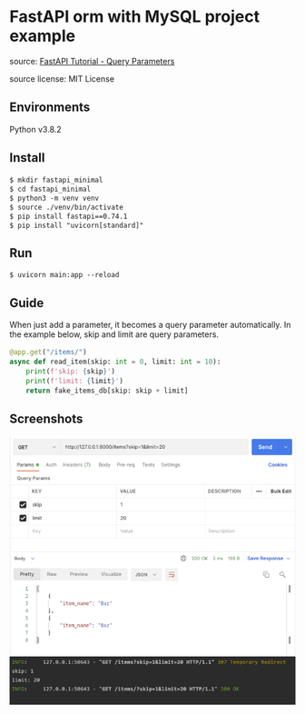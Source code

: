 # FastAPI orm with MySQL project example

source: [FastAPI Tutorial - Query Parameters](https://fastapi.tiangolo.com/tutorial/query-params/)

source license: MIT License

## Environments
Python v3.8.2

## Install
```shell
$ mkdir fastapi_minimal
$ cd fastapi_minimal
$ python3 -m venv venv
$ source ./venv/bin/activate
$ pip install fastapi==0.74.1
$ pip install "uvicorn[standard]"
```

## Run
```shell
$ uvicorn main:app --reload
```

## Guide
When just add a parameter, it becomes a query parameter automatically.
In the example below, skip and limit are query parameters.
```python
@app.get("/items/")
async def read_item(skip: int = 0, limit: int = 10):
    print(f'skip: {skip}')
    print(f'limit: {limit}')
    return fake_items_db[skip: skip + limit]
```

## Screenshots
![GET /items?skip=1&limit=20](screenshots/get_with_query_parameters.png)
![log](screenshots/log.png)

